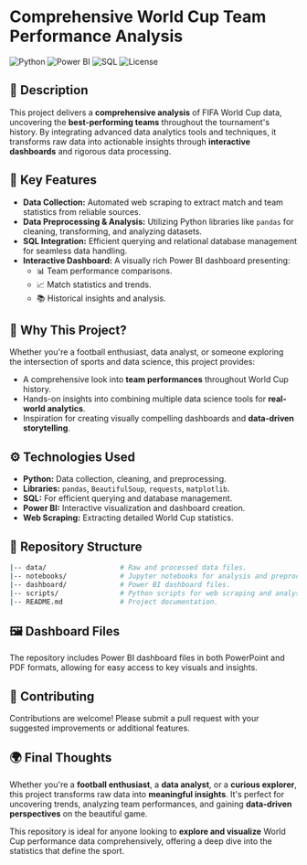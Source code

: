 # Comprehensive World Cup Team Performance Analysis

![Python](https://img.shields.io/badge/Python-3.9+-blue)
![Power BI](https://img.shields.io/badge/Power%20BI-Desktop-orange)
![SQL](https://img.shields.io/badge/SQL-Database-blueviolet)
![License](https://img.shields.io/badge/License-MIT-green)

## 🚀 Description
This project delivers a **comprehensive analysis** of FIFA World Cup data, uncovering the **best-performing teams** throughout the tournament's history. By integrating advanced data analytics tools and techniques, it transforms raw data into actionable insights through **interactive dashboards** and rigorous data processing.

## 🌟 Key Features
- **Data Collection:** Automated web scraping to extract match and team statistics from reliable sources.
- **Data Preprocessing & Analysis:** Utilizing Python libraries like `pandas` for cleaning, transforming, and analyzing datasets.
- **SQL Integration:** Efficient querying and relational database management for seamless data handling.
- **Interactive Dashboard:** A visually rich Power BI dashboard presenting:
  - 📊 Team performance comparisons.
  - 📈 Match statistics and trends.
  - 📚 Historical insights and analysis.

## 🤔 Why This Project?
Whether you're a football enthusiast, data analyst, or someone exploring the intersection of sports and data science, this project provides:
- A comprehensive look into **team performances** throughout World Cup history.
- Hands-on insights into combining multiple data science tools for **real-world analytics**.
- Inspiration for creating visually compelling dashboards and **data-driven storytelling**.

## ⚙️ Technologies Used
- **Python:** Data collection, cleaning, and preprocessing.
- **Libraries:** `pandas`, `BeautifulSoup`, `requests`, `matplotlib`.
- **SQL:** For efficient querying and database management.
- **Power BI:** Interactive visualization and dashboard creation.
- **Web Scraping:** Extracting detailed World Cup statistics.

## 📁 Repository Structure
```bash
|-- data/                  # Raw and processed data files.  
|-- notebooks/             # Jupyter notebooks for analysis and preprocessing.  
|-- dashboard/             # Power BI dashboard files.  
|-- scripts/               # Python scripts for web scraping and analysis.  
|-- README.md              # Project documentation.
```

## 🖼️ Dashboard Files
The repository includes Power BI dashboard files in both PowerPoint and PDF formats, allowing for easy access to key visuals and insights.

## 🤝 Contributing
Contributions are welcome! Please submit a pull request with your suggested improvements or additional features.
## 🌍 Final Thoughts
Whether you're a **football enthusiast**, a **data analyst**, or a **curious explorer**, this project transforms raw data into **meaningful insights**. It's perfect for uncovering trends, analyzing team performances, and gaining **data-driven perspectives** on the beautiful game. 

This repository is ideal for anyone looking to **explore and visualize** World Cup performance data comprehensively, offering a deep dive into the statistics that define the sport.
